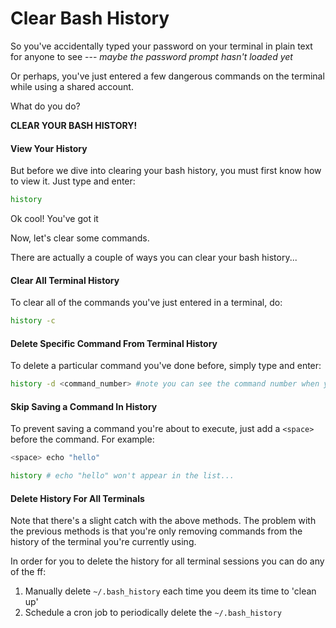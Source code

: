 # Clear Bash History

So you've accidentally typed your password on your terminal in plain text for anyone to see --- _maybe the password prompt hasn't loaded yet_

Or perhaps, you've just entered a few dangerous commands on the terminal while using a shared account.

What do you do?

**CLEAR YOUR BASH HISTORY!**

#### View Your History
But before we dive into clearing your bash history, you must first know how to view it.
Just type and enter:
```sh
history
```

Ok cool! You've got it

Now, let's clear some commands.

There are actually a couple of ways you can clear your bash history...

#### Clear All Terminal History

To clear all of the commands you've just entered in a terminal, do:
```sh
history -c
```

#### Delete Specific Command From Terminal History

To delete a particular command you've done before, simply type and enter:
```sh
history -d <command_number> #note you can see the command number when you print the history
```

#### Skip Saving a Command In History

To prevent saving a command you're about to execute, just add a `<space>` before the command.
For example:
```sh
<space> echo "hello"

history # echo "hello" won't appear in the list...
```

#### Delete History For All Terminals

Note that there's a slight catch with the above methods. The problem with the previous methods is that you're only removing commands from the history of the terminal you're currently using.

In order for you to delete the history for all terminal sessions you can do any of the ff:

1. Manually delete `~/.bash_history` each time you deem its time to 'clean up'
2. Schedule a cron job to periodically delete the `~/.bash_history`
